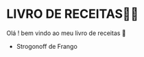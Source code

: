 # LIVRO DE RECEITAS:man_cook:



Olá !  bem vindo ao meu livro de receitas :wave:

- Strogonoff de Frango

